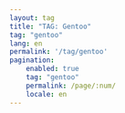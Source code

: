 ```yaml
---
layout: tag
title: "TAG: Gentoo"
tag: "gentoo"
lang: en
permalink: '/tag/gentoo'
pagination:
    enabled: true
    tag: "gentoo"
    permalink: /page/:num/
    locale: en
---
```

